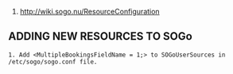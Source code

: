 1. http://wiki.sogo.nu/ResourceConfiguration

## ADDING NEW RESOURCES TO SOGo

    1. Add <MultipleBookingsFieldName = 1;> to SOGoUserSources in /etc/sogo/sogo.conf file.
